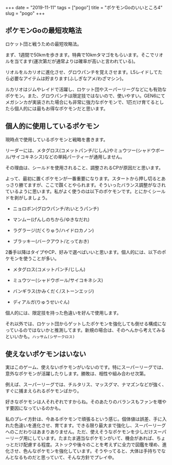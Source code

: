 +++
date = "2019-11-11"
tags = ["pogo"]
title = "ポケモンGoのいいところ4"
slug = "pogo"
+++

## ポケモンGoの最短攻略法

ロケット団と戦うための最短攻略法。

まず、1週間で50kmを歩きます。特典で10kmタマゴをもらいます。そこでリオルを当てます(運次第だが通常よりは確率が高いと言われている)。

リオルをルカリオに進化させ、グロウパンチを覚えさせます。L5レイドしてたら必要なアイテムは貯まります(ふしぎなアメ/わざマシン)。

ルカリオはジムやレイドで活躍し、ロケット団やスーパーリーグなどにも有効なポケモン。また、グロウパンチは限定技ではないので、使いやすい。GEN6にてメガシンカが実装された場合にも非常に強力なポケモンで、1匹だけ育てるとしたら個人的には最もお得なポケモンだと思います。

## 個人的に使用しているポケモン

現時点で使用しているポケモンと戦略を書きます。

リーダーには、メタグロス(コメットパンチ/じしん)やミュウツー(シャドウボール/サイコキネシス)などの単純パーティーが通用しません。

その理由は、シールドを使用されること、調整されるCPが原因だと思います。

よって、最初に置くポケモンが一番重要になります。スタートから押し切るとあっさり勝てますが、ここで躓くとやられます。そういったバランス調整がなされているように思います。私がよく使うのは以下のポケモンです。とにかくシールドを剥がしましょう。

- ニョロボン(グロウパンチ/れいとうパンチ)

- マンムー(げんしのちから/ゆきなだれ)

- ラグラージ(だくりゅう/ハイドロカノン)

- ブラッキー(バークアウト/とっておき)

2番手以降はタイプやCP、好みで選べばいいと思います。個人的には、以下のポケモンを使うことが多い。

- メタグロス(コメットパンチ/じしん)

- ミュウツー(シャドウボール/サイコキネシス)

- バンギラス(かみくだく/ストーンエッジ)

- ディアルガ(りゅうせいぐん)

個人的には、限定技を持った色違いを好んで使用します。

それ以外では、ロケット団からゲットしたポケモンを強化しても倒せる構成になっているのではないかと推測してます。新規の場合は、そのへんから考えてみるといいかも。`ハッサム(シザークロス)`

## 使えないポケモンはいない

実はこのゲーム、使えないポケモンがいないのです。特にスーパーリーグでは、意外なポケモンが活躍したりします。勝敗は、相性や組み合わせ次第。

例えば、スーパーリーグでは、チルタリス、マッスグマ、ナマズンなどが強く、すぐに捕まえられるポケモンばかり。

好きなポケモンは人それぞれですからね。そのあたりのバランスもファンを増やす要因になっているのかも。

私のプレイ方針は、今あるポケモンで頑張るという感じ。個体値は誤差、手に入れた色違いを進化させ、育てます。できる限り最大まで強化し、スーパーリーグへのこだわりはあまりありません。ただ、使えそうなポケモンを少しだけスーパーリーグ用にしています。たまたま適当なポケモンがいて、機会があれば、ちょっとだけ配慮する程度。ストックや後々のことを考えずに全力で図鑑を埋め、進化させ、色んなポケモンを強化しています。そうやってると、大体は手持ちでなんとなるものだと思っていて、そんな方針でプレイ中。

